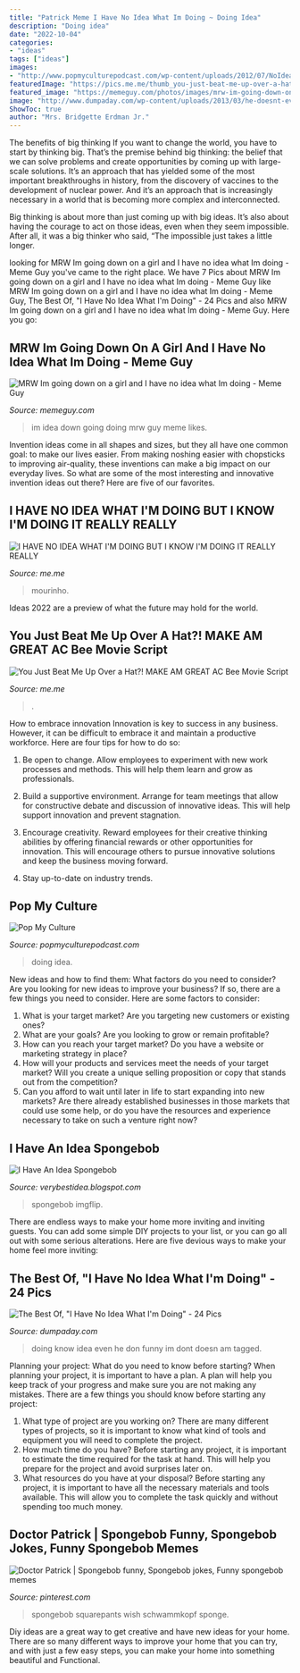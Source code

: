 ```yaml
---
title: "Patrick Meme I Have No Idea What Im Doing ~ Doing Idea"
description: "Doing idea"
date: "2022-10-04"
categories:
- "ideas"
tags: ["ideas"]
images:
- "http://www.popmyculturepodcast.com/wp-content/uploads/2012/07/NoIdeaDog.gif"
featuredImage: "https://pics.me.me/thumb_you-just-beat-me-up-over-a-hat-make-am-66743627.png"
featured_image: "https://memeguy.com/photos/images/mrw-im-going-down-on-a-girl-and-i-have-no-idea-what-im-doing-128143.gif"
image: "http://www.dumpaday.com/wp-content/uploads/2013/03/he-doesnt-even-know-what-hes-doing.jpg"
ShowToc: true
author: "Mrs. Bridgette Erdman Jr."
---
```



The benefits of big thinking
If you want to change the world, you have to start by thinking big. That’s the premise behind big thinking: the belief that we can solve problems and create opportunities by coming up with large-scale solutions.
It’s an approach that has yielded some of the most important breakthroughs in history, from the discovery of vaccines to the development of nuclear power. And it’s an approach that is increasingly necessary in a world that is becoming more complex and interconnected.

Big thinking is about more than just coming up with big ideas. It’s also about having the courage to act on those ideas, even when they seem impossible. After all, it was a big thinker who said, “The impossible just takes a little longer.

	

		
looking for MRW Im going down on a girl and I have no idea what Im doing - Meme Guy you've came to the right place. We have 7 Pics about MRW Im going down on a girl and I have no idea what Im doing - Meme Guy like MRW Im going down on a girl and I have no idea what Im doing - Meme Guy, The Best Of, &quot;I Have No Idea What I&#039;m Doing&quot; - 24 Pics and also MRW Im going down on a girl and I have no idea what Im doing - Meme Guy. Here you go:
		
    
## MRW Im Going Down On A Girl And I Have No Idea What Im Doing - Meme Guy

<img loading=lazy src="https://memeguy.com/photos/images/mrw-im-going-down-on-a-girl-and-i-have-no-idea-what-im-doing-128143.gif" onerror="this.onerror=null;this.src='https://tse1.mm.bing.net/th?id=OIP.dKIl42GzGqI2gr1Gt54WMAHaEa&amp;pid=15.1';" alt="MRW Im going down on a girl and I have no idea what Im doing - Meme Guy">

_Source: memeguy.com_

>im idea down going doing mrw guy meme likes. 

	

Invention ideas come in all shapes and sizes, but they all have one common goal: to make our lives easier. From making noshing easier with chopsticks to improving air-quality, these inventions can make a big impact on our everyday lives. So what are some of the most interesting and innovative invention ideas out there? Here are five of our favorites.

    
## I HAVE NO IDEA WHAT I&#039;M DOING BUT I KNOW I&#039;M DOING IT REALLY REALLY

<img loading=lazy src="https://pics.onsizzle.com/i-have-no-idea-what-im-doing-jose-mourinho-vs-3712739.png" onerror="this.onerror=null;this.src='https://tse3.mm.bing.net/th?id=OIP.R4H1k5S0xC601cThuA-JIQHaHH&amp;pid=15.1';" alt="I HAVE NO IDEA WHAT I&#039;M DOING BUT I KNOW I&#039;M DOING IT REALLY REALLY">

_Source: me.me_

>mourinho. 

	

Ideas 2022 are a preview of what the future may hold for the world.

    
## You Just Beat Me Up Over A Hat?! MAKE AM GREAT AC Bee Movie Script

<img loading=lazy src="https://pics.me.me/thumb_you-just-beat-me-up-over-a-hat-make-am-66743627.png" onerror="this.onerror=null;this.src='https://tse3.mm.bing.net/th?id=OIP.BmNaF0j3dQV3tYVKesVaVwAAAA&amp;pid=15.1';" alt="You Just Beat Me Up Over a Hat?! MAKE AM GREAT AC Bee Movie Script">

_Source: me.me_

>. 

	

How to embrace innovation
Innovation is key to success in any business. However, it can be difficult to embrace it and maintain a productive workforce. Here are four tips for how to do so:
1) Be open to change. Allow employees to experiment with new work processes and methods. This will help them learn and grow as professionals.

2) Build a supportive environment. Arrange for team meetings that allow for constructive debate and discussion of innovative ideas. This will help support innovation and prevent stagnation.

3) Encourage creativity. Reward employees for their creative thinking abilities by offering financial rewards or other opportunities for innovation. This will encourage others to pursue innovative solutions and keep the business moving forward.

4) Stay up-to-date on industry trends.

    
## Pop My Culture

<img loading=lazy src="http://www.popmyculturepodcast.com/wp-content/uploads/2012/07/NoIdeaDog.gif" onerror="this.onerror=null;this.src='https://tse2.mm.bing.net/th?id=OIP.uthdmTBfClp6uYlfbO4WvgHaEd&amp;pid=15.1';" alt="Pop My Culture">

_Source: popmyculturepodcast.com_

>doing idea. 

	

New ideas and how to find them: What factors do you need to consider?
Are you looking for new ideas to improve your business? If so, there are a few things you need to consider. Here are some factors to consider:
1) What is your target market? Are you targeting new customers or existing ones? 
2) What are your goals? Are you looking to grow or remain profitable? 
3) How can you reach your target market? Do you have a website or marketing strategy in place? 
4) How will your products and services meet the needs of your target market? Will you create a unique selling proposition or copy that stands out from the competition? 
5) Can you afford to wait until later in life to start expanding into new markets? Are there already established businesses in those markets that could use some help, or do you have the resources and experience necessary to take on such a venture right now?

    
## I Have An Idea Spongebob

<img loading=lazy src="https://i.imgflip.com/2jy1tx.jpg" onerror="this.onerror=null;this.src='https://tse2.mm.bing.net/th?id=OIP.HCcehULnUWJghbhEYeMTVQHaFa&amp;pid=15.1';" alt="I Have An Idea Spongebob">

_Source: verybestidea.blogspot.com_

>spongebob imgflip. 

	

There are endless ways to make your home more inviting and inviting guests. You can add some simple DIY projects to your list, or you can go all out with some serious alterations. Here are five devious ways to make your home feel more inviting: 

    
## The Best Of, &quot;I Have No Idea What I&#039;m Doing&quot; - 24 Pics

<img loading=lazy src="http://www.dumpaday.com/wp-content/uploads/2013/03/he-doesnt-even-know-what-hes-doing.jpg" onerror="this.onerror=null;this.src='https://tse1.mm.bing.net/th?id=OIP.3vocpUaxYyl9lRLajFQTvgHaFh&amp;pid=15.1';" alt="The Best Of, &quot;I Have No Idea What I&#039;m Doing&quot; - 24 Pics">

_Source: dumpaday.com_

>doing know idea even he don funny im dont doesn am tagged. 

	

Planning your project: What do you need to know before starting?
When planning your project, it is important to have a plan. A plan will help you keep track of your progress and make sure you are not making any mistakes. There are a few things you should know before starting any project:
1. What type of project are you working on? There are many different types of projects, so it is important to know what kind of tools and equipment you will need to complete the project.
2. How much time do you have? Before starting any project, it is important to estimate the time required for the task at hand. This will help you prepare for the project and avoid surprises later on.
3. What resources do you have at your disposal? Before starting any project, it is important to have all the necessary materials and tools available. This will allow you to complete the task quickly and without spending too much money.

    
## Doctor Patrick | Spongebob Funny, Spongebob Jokes, Funny Spongebob Memes

<img loading=lazy src="https://i.pinimg.com/originals/6b/c9/7d/6bc97d1b9bf2d44b2080a49e98cb4471.jpg" onerror="this.onerror=null;this.src='https://tse3.mm.bing.net/th?id=OIP.QxzrBoOxc70eSlAZ1ioFpgAAAA&amp;pid=15.1';" alt="Doctor Patrick | Spongebob funny, Spongebob jokes, Funny spongebob memes">

_Source: pinterest.com_

>spongebob squarepants wish schwammkopf sponge. 

	

Diy ideas are a great way to get creative and have new ideas for your home. There are so many different ways to improve your home that you can try, and with just a few easy steps, you can make your home into something beautiful and Functional.

